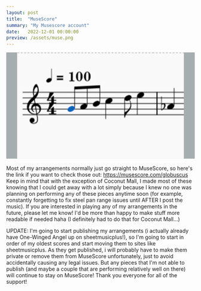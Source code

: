 ```yaml
---
layout: post
title:  "MuseScore"
summary: "My Musescore account"
date:   2022-12-01 00:00:00
preview: /assets/muse.png
---
```


![Picture 1](/assets/fullsize2NEW.png)

Most of my arrangements normally just go straight to MuseScore, so here's the link if you want to check those out: https://musescore.com/globuscus
Keep in mind that with the exception of Coconut Mall, I made most of these knowing that I could get away with a lot simply because I knew no one was planning on performing any of these pieces anytime soon (for example, constantly forgetting to fix steel pan range issues until AFTER I post the music).
If you are interested in playing any of my arrangements in the future, please let me know! I'd be more than happy to make stuff more readable if needed haha (I definitely had to do that for Coconut Mall...)

UPDATE: I'm going to start publishing my arrangements (i actually already have One-Winged Angel up on sheetmusicplus!), so I'm going to start in order of my oldest scores and start moving them to sites like sheetmusicplus. As they get published, i will probably have to make them private or remove them from MuseScore unfortunately, just to avoid accidentally causing any legal issues. But any pieces that I'm not able to publish (and maybe a couple that are performing relatively well on there) will continue to stay on MuseScore! Thank you everyone for all of the support!
